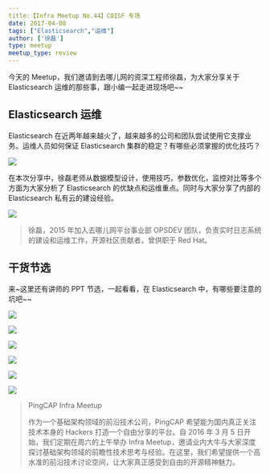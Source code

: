 ```yaml
---
title:【Infra Meetup No.44】COISF 专场
date: 2017-04-08
tags: ["Elasticsearch","运维"]
author: ['徐磊']
type: meetup
meetup_type: review
---
```



今天的 Meetup，我们邀请到去哪儿网的资深工程师徐磊，为大家分享关于 Elasticsearch 运维的那些事，跟小编一起走进现场吧~~

## Elasticsearch 运维

Elasticsearch 在近两年越来越火了，越来越多的公司和团队尝试使用它支撑业务。运维人员如何保证 Elasticsearch 集群的稳定？有哪些必须掌握的优化技巧？

![](http://upload-images.jianshu.io/upload_images/542677-a98cbf7eee7d3a7f?imageMogr2/auto-orient/strip%7CimageView2/2/w/1240)

在本次分享中，徐磊老师从数据模型设计，使用技巧，参数优化，监控对比等多个方面为大家分析了 Elasticsearch 的优缺点和运维重点。同时与大家分享了内部的 Elasticsearch 私有云的建设经验。

![](http://upload-images.jianshu.io/upload_images/542677-90a9960933c4545a?imageMogr2/auto-orient/strip%7CimageView2/2/w/1240)

>徐磊，2015 年加入去哪儿网平台事业部 OPSDEV 团队，负责实时日志系统的建设和运维工作，开源社区贡献者，曾供职于 Red Hat。

## 干货节选

来~这里还有讲师的 PPT 节选，一起看看，在 Elasticsearch 中，有哪些要注意的坑吧~~

![](http://upload-images.jianshu.io/upload_images/542677-4ed804363f860321?imageMogr2/auto-orient/strip%7CimageView2/2/w/1240)

![](http://upload-images.jianshu.io/upload_images/542677-076468d7876c1e11?imageMogr2/auto-orient/strip%7CimageView2/2/w/1240)

![](http://upload-images.jianshu.io/upload_images/542677-e0cb7c2e93ab696b?imageMogr2/auto-orient/strip%7CimageView2/2/w/1240)

![](http://upload-images.jianshu.io/upload_images/542677-9d482e5e119e848e?imageMogr2/auto-orient/strip%7CimageView2/2/w/1240)

![](http://upload-images.jianshu.io/upload_images/542677-6903508ff78458f0?imageMogr2/auto-orient/strip%7CimageView2/2/w/1240)

![](http://upload-images.jianshu.io/upload_images/542677-9ac84d44c4e68709?imageMogr2/auto-orient/strip%7CimageView2/2/w/1240)

>PingCAP Infra Meetup
>
>作为一个基础架构领域的前沿技术公司，PingCAP 希望能为国内真正关注技术本身的 Hackers 打造一个自由分享的平台。自 2016 年 3 月 5 日开始，我们定期在周六的上午举办 Infra Meetup，邀请业内大牛与大家深度探讨基础架构领域的前瞻性技术思考与经验。在这里，我们希望提供一个高水准的前沿技术讨论空间，让大家真正感受到自由的开源精神魅力。
